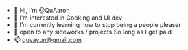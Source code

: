 - 👋 Hi, I’m @QuAaron
- 👀 I’m interested in Cooking and UI dev
- 🌱 I’m currently learning how to stop being a people pleaser
- 🙌 open to any sideworks / projects So long as I get paid
- 📫 quyayun@gmail.com

<!---
QuAaron/QuAaron is a ✨ special ✨ repository because its `README.md` (this file) appears on your GitHub profile.
You can click the Preview link to take a look at your changes.
--->
